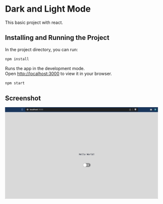 # Dark and Light Mode
This basic project with react.

## Installing and Running the Project

In the project directory, you can run:

```sh
npm install  
```

Runs the app in the development mode.\
Open [http://localhost:3000](http://localhost:3000) to view it in your browser.
```sh
npm start
```
## Screenshot

<img src="desktop.gif" alt="Logo">
